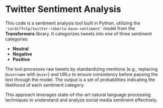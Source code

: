 <h1>Twitter Sentiment Analysis</h1>
<p>
This code is a sentiment analysis tool built in Python, utilizing the <code>'cardiffnlp/twitter-roberta-base-sentiment'</code> model from the <strong>Transformers</strong> library. 
It categorizes tweets into one of three sentiment categories:
</p>
<ul>
  <li><strong>Neutral</strong></li>
  <li><strong>Negative</strong></li>
  <li><strong>Positive</strong></li>
</ul>
<p>
The tool processes raw tweets by standardizing mentions (e.g., replacing <code>@username</code> with <code>@user</code>) and URLs to ensure consistency before passing the text through the model. 
The output is a set of probabilities indicating the likelihood of each sentiment category.
</p>
<p>
This approach leverages state-of-the-art natural language processing techniques to understand and analyze social media sentiment effectively.
</p>
